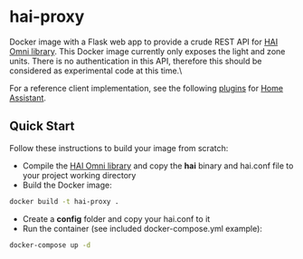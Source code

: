 # hai-proxy

Docker image with a Flask web app to provide a crude REST API for [HAI Omni library](https://github.com/ylukin/hai-omni-communication-library). This Docker image currently only exposes the light and zone units. There is no authentication in this API, therefore this should be considered as experimental code at this time.\

For a reference client implementation, see the following [plugins](https://github.com/ylukin/hass/tree/master/custom_components/hai) for [Home Assistant](https://www.home-assistant.io).  

## Quick Start

Follow these instructions to build your image from scratch:

* Compile the [HAI Omni library](https://github.com/ylukin/hai-omni-communication-library) and copy the **hai** binary and hai.conf file to your project working directory
* Build the Docker image:

```bash
docker build -t hai-proxy .
```

* Create a **config** folder and copy your hai.conf to it
* Run the container (see included docker-compose.yml example):

```bash
docker-compose up -d
```
